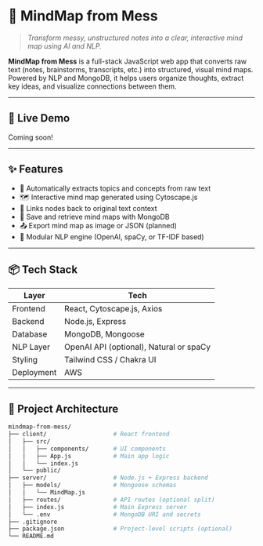 # 🧠 MindMap from Mess

> _Transform messy, unstructured notes into a clear, interactive mind map using AI and NLP._

**MindMap from Mess** is a full-stack JavaScript web app that converts raw text (notes, brainstorms, transcripts, etc.) into structured, visual mind maps. Powered by NLP and MongoDB, it helps users organize thoughts, extract key ideas, and visualize connections between them.

---

## 🚀 Live Demo

Coming soon!

---

## ✨ Features

- 🧠 Automatically extracts topics and concepts from raw text
- 🗺️ Interactive mind map generated using Cytoscape.js
- 🧾 Links nodes back to original text context
- 💾 Save and retrieve mind maps with MongoDB
- 📤 Export mind map as image or JSON (planned)
- 🧩 Modular NLP engine (OpenAI, spaCy, or TF-IDF based)

---

## 📦 Tech Stack

| Layer       | Tech                           |
|-------------|--------------------------------|
| Frontend    | React, Cytoscape.js, Axios     |
| Backend     | Node.js, Express               |
| Database    | MongoDB, Mongoose              |
| NLP Layer   | OpenAI API (optional), Natural or spaCy |
| Styling     | Tailwind CSS / Chakra UI       |
| Deployment  | AWS                            |


---

## 🧱 Project Architecture

```bash
mindmap-from-mess/
├── client/                   # React frontend
│   ├── src/
│   │   ├── components/       # UI components
│   │   ├── App.js            # Main app logic
│   │   └── index.js
│   └── public/
├── server/                   # Node.js + Express backend
│   ├── models/               # Mongoose schemas
│   │   └── MindMap.js
│   ├── routes/               # API routes (optional split)
│   ├── index.js              # Main Express server
│   └── .env                  # MongoDB URI and secrets
├── .gitignore
├── package.json              # Project-level scripts (optional)
└── README.md
